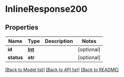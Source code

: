 # InlineResponse200

## Properties
Name | Type | Description | Notes
------------ | ------------- | ------------- | -------------
**id** | [**Int**](Int.md) |  | [optional] 
**status** | **str** |  | [optional] 

[[Back to Model list]](../README.md#documentation-for-models) [[Back to API list]](../README.md#documentation-for-api-endpoints) [[Back to README]](../README.md)


